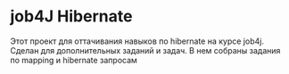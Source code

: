 # job4J Hibernate

Этот проект для оттачивания навыков по hibernate на курсе job4j. 
Сделан для дополнительных заданий и задач. В нем собраны задания по mapping и hibernate запросам       
